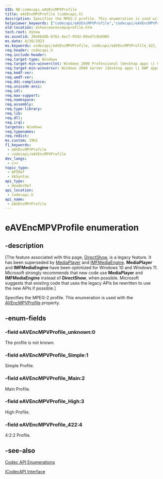 ```yaml
---
UID: NE:codecapi.eAVEncMPVProfile
title: eAVEncMPVProfile (codecapi.h)
description: Specifies the MPEG-2 profile. This enumeration is used with the AVEncMPVProfile property.
helpviewer_keywords: ["codecapi/eAVEncMPVProfile","codecapi/eAVEncMPVProfile_422","codecapi/eAVEncMPVProfile_High","codecapi/eAVEncMPVProfile_Main","codecapi/eAVEncMPVProfile_Simple","codecapi/eAVEncMPVProfile_unknown","dshow.eavencmpvprofile","eAVEncMPVProfile","eAVEncMPVProfile enumeration [DirectShow]","eAVEncMPVProfileEnumeration","eAVEncMPVProfile_422","eAVEncMPVProfile_High","eAVEncMPVProfile_Main","eAVEncMPVProfile_Simple","eAVEncMPVProfile_unknown"]
old-location: dshow\eavencmpvprofile.htm
tech.root: dshow
ms.assetid: 20e6bddb-8761-4ac7-9342-09ad7c9d4905
ms.date: 4/26/2023
ms.keywords: codecapi/eAVEncMPVProfile, codecapi/eAVEncMPVProfile_422, codecapi/eAVEncMPVProfile_High, codecapi/eAVEncMPVProfile_Main, codecapi/eAVEncMPVProfile_Simple, codecapi/eAVEncMPVProfile_unknown, dshow.eavencmpvprofile, eAVEncMPVProfile, eAVEncMPVProfile enumeration [DirectShow], eAVEncMPVProfileEnumeration, eAVEncMPVProfile_422, eAVEncMPVProfile_High, eAVEncMPVProfile_Main, eAVEncMPVProfile_Simple, eAVEncMPVProfile_unknown
req.header: codecapi.h
req.include-header: 
req.target-type: Windows
req.target-min-winverclnt: Windows 2000 Professional [desktop apps \| UWP apps]
req.target-min-winversvr: Windows 2000 Server [desktop apps \| UWP apps]
req.kmdf-ver: 
req.umdf-ver: 
req.ddi-compliance: 
req.unicode-ansi: 
req.idl: 
req.max-support: 
req.namespace: 
req.assembly: 
req.type-library: 
req.lib: 
req.dll: 
req.irql: 
targetos: Windows
req.typenames: 
req.redist: 
ms.custom: 19H1
f1_keywords:
 - eAVEncMPVProfile
 - codecapi/eAVEncMPVProfile
dev_langs:
 - c++
topic_type:
 - APIRef
 - kbSyntax
api_type:
 - HeaderDef
api_location:
 - codecapi.h
api_name:
 - eAVEncMPVProfile
---
```


# eAVEncMPVProfile enumeration


## -description

\[The feature associated with this page, [DirectShow](/windows/win32/directshow/directshow), is a legacy feature. It has been superseded by [MediaPlayer](/uwp/api/Windows.Media.Playback.MediaPlayer) and [IMFMediaEngine](/windows/win32/api/mfmediaengine/nn-mfmediaengine-imfmediaengine). **MediaPlayer** and **IMFMediaEngine** have been optimized for Windows 10 and Windows 11. Microsoft strongly recommends that new code use **MediaPlayer** and **IMFMediaEngine** instead of **DirectShow**, when possible. Microsoft suggests that existing code that uses the legacy APIs be rewritten to use the new APIs if possible.\]

Specifies the MPEG-2 profile. This enumeration is used with the <a href="/windows/desktop/DirectShow/avencmpvprofile-property">AVEncMPVProfile</a> property.

## -enum-fields

### -field eAVEncMPVProfile_unknown:0

The profile is not known.

### -field eAVEncMPVProfile_Simple:1

Simple Profile.

### -field eAVEncMPVProfile_Main:2

Main Profile.

### -field eAVEncMPVProfile_High:3

High Profile.

### -field eAVEncMPVProfile_422:4

4:2:2 Profile.

## -see-also

<a href="/windows/desktop/DirectShow/codec-api-enumerations">Codec API Enumerations</a>



<a href="/windows/desktop/api/strmif/nn-strmif-icodecapi">ICodecAPI Interface</a>
